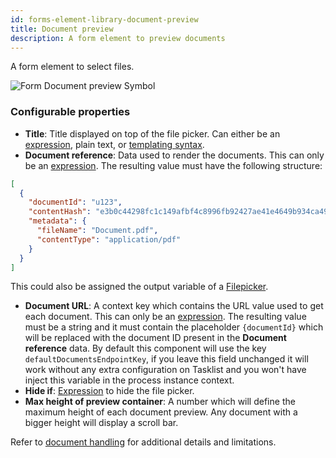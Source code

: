 ```yaml
---
id: forms-element-library-document-preview
title: Document preview
description: A form element to preview documents
---
```


A form element to select files.

<img src="/img/form-icons/form-documentPreview.svg" alt="Form Document preview Symbol" />

### Configurable properties

- **Title**: Title displayed on top of the file picker. Can either be an [expression](../../feel/language-guide/feel-expressions-introduction.md), plain text, or [templating syntax](../configuration/forms-config-templating-syntax.md).
- **Document reference**: Data used to render the documents. This can only be an [expression](../../feel/language-guide/feel-expressions-introduction.md). The resulting value must have the following structure:

```json
[
  {
    "documentId": "u123",
    "contentHash": "e3b0c44298fc1c149afbf4c8996fb92427ae41e4649b934ca495991b7852b855",
    "metadata": {
      "fileName": "Document.pdf",
      "contentType": "application/pdf"
    }
  }
]
```

This could also be assigned the output variable of a [Filepicker](./forms-element-library-filepicker.md).

- **Document URL**: A context key which contains the URL value used to get each document. This can only be an [expression](../../feel/language-guide/feel-expressions-introduction.md). The resulting value must be a string and it must contain the placeholder `{documentId}` which will be replaced with the document ID present in the **Document reference** data. By default this component will use the key `defaultDocumentsEndpointKey`, if you leave this field unchanged it will work without any extra configuration on Tasklist and you won't have inject this variable in the process instance context.
- **Hide if**: [Expression](../../feel/language-guide/feel-expressions-introduction.md) to hide the file picker.
- **Max height of preview container**: A number which will define the maximum height of each document preview. Any document with a bigger height will display a scroll bar.

Refer to [document handling](/components/concepts/document-handling.md) for additional details and limitations.
